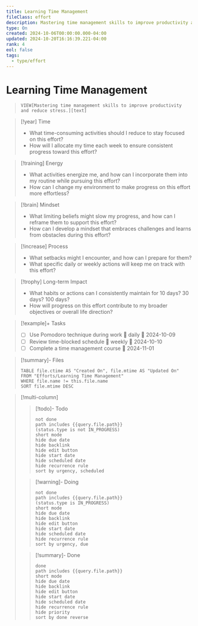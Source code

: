 ```yaml
---
title: Learning Time Management
fileClass: effort
description: Mastering time management skills to improve productivity and reduce stress.
type: On
created: 2024-10-06T00:00:00.000-04:00
updated: 2024-10-20T16:16:39.221-04:00
rank: 4
eol: false
tags:
  - type/effort
---
```


# Learning Time Management

> `VIEW[Mastering time management skills to improve productivity and reduce stress.][text]`


> [!year] Time
> - What time-consuming activities should I reduce to stay focused on this effort?
> - How will I allocate my time each week to ensure consistent progress toward this effort?

> [!training] Energy
> - What activities energize me, and how can I incorporate them into my routine while pursuing this effort?
> - How can I change my environment to make progress on this effort more effortless?

> [!brain] Mindset
> - What limiting beliefs might slow my progress, and how can I reframe them to support this effort?
> - How can I develop a mindset that embraces challenges and learns from obstacles during this effort?

> [!increase] Process
> - What setbacks might I encounter, and how can I prepare for them?
> - What specific daily or weekly actions will keep me on track with this effort?

> [!trophy] Long-term Impact
> - What habits or actions can I consistently maintain for 10 days? 30 days? 100 days?
> - How will progress on this effort contribute to my broader objectives or overall life direction?

> [!example]+ Tasks
> - [ ] Use Pomodoro technique during work 🔁 daily 🛫 2024-10-09
> - [ ] Review time-blocked schedule 🔁 weekly 🛫 2024-10-10
> - [ ] Complete a time management course 🛫 2024-11-01

> [!summary]- Files
>
> ```dataview
> TABLE file.ctime AS "Created On", file.mtime AS "Updated On"
> FROM "Efforts/Learning Time Management"
> WHERE file.name != this.file.name
> SORT file.mtime DESC
> ```

> [!multi-column]
>
> > [!todo]- Todo
>> ```tasks
>> not done
>> path includes {{query.file.path}}
>> (status.type is not IN_PROGRESS)
>> short mode
>> hide due date
>> hide backlink
>> hide edit button
>> hide start date
>> hide scheduled date
>> hide recurrence rule
>> sort by urgency, scheduled
>> ```
>
> > [!warning]- Doing
>> ```tasks
>> not done
>> path includes {{query.file.path}}
>> (status.type is IN_PROGRESS)
>> short mode
>> hide due date
>> hide backlink
>> hide edit button
>> hide start date
>> hide scheduled date
>> hide recurrence rule
>> sort by urgency, due
>> ```
>
> > [!summary]- Done
>> ```tasks
>> done
>> path includes {{query.file.path}}
>> short mode
>> hide due date
>> hide backlink
>> hide edit button
>> hide start date
>> hide scheduled date
>> hide recurrence rule
>> hide priority
>> sort by done reverse
>> ```
